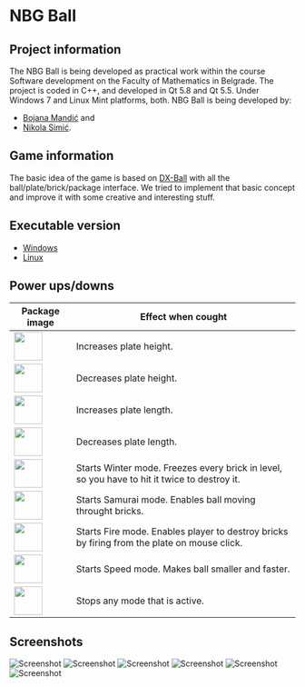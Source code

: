 # NBG Ball

## Project information

The NBG Ball is being developed as practical work within the course Software development on the Faculty of Mathematics in Belgrade. The project is coded in C++, and developed in Qt 5.8 and Qt 5.5. Under Windows 7 and Linux Mint platforms, both.
NBG Ball is being developed by:
+ [Bojana Mandić](https://github.com/mandic-bojana "GitHub profile")
and
+ [Nikola Simić](https://github.com/simkers "GitHub profile").

## Game information

The basic idea of the game is based on [DX-Ball](https://en.wikipedia.org/wiki/DX-Ball "Wikipedia page") with all the ball/plate/brick/package interface. We tried to implement that basic concept and improve it with some creative and interesting stuff.

## Executable version

+ [Windows](../..//raw/master/NBG.rar "Download")
+ [Linux](../..//raw/master/NBG_Ball.tar.gz "Download")

## Power ups/downs

| Package image | Effect when cought |
|---------------|--------------------|
| <img src="../master/images/plate_increase_height.png" width="50" align = "middle"> | Increases plate height. |
| <img src="../master/images/plate_decrease_height.png" width="50" align = "middle"> | Decreases plate height. |
| <img src="../master/images/plate_increase_length.png" width="50" align = "middle"> | Increases plate length. |
| <img src="../master/images/plate_decrease_length.png" width="50" align = "middle"> | Decreases plate length. |
| <img src="../master/images/ice_cream.png" width="50" align = "middle"> | Starts Winter mode. Freezes every brick in level, so you have to hit it twice to destroy it. |
| <img src="../master/images/sushi.png" width="50" align = "middle"> | Starts Samurai mode. Enables ball moving throught bricks. |
| <img src="../master/images/pepper.png" width="50" align = "middle"> | Starts Fire mode. Enables player to destroy bricks by firing from the plate on mouse click. |
| <img src="../master/images/speed_candy.png" width="50" align = "middle"> | Starts Speed mode. Makes ball smaller and faster. |
| <img src="../master/images/package.png" width="50" align = "middle"> | Stops any mode that is active. |

## Screenshots

![Screenshot](../master/screenshots/1.png)
![Screenshot](../master/screenshots/2.png)
![Screenshot](../master/screenshots/3.png)
![Screenshot](../master/screenshots/4.png)
![Screenshot](../master/screenshots/5.png)
![Screenshot](../master/screenshots/6.png)
